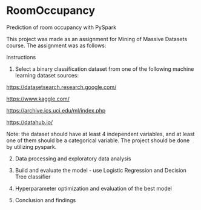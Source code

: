 # RoomOccupancy
Prediction of room occupancy with PySpark


This project was made as an assignment for Mining of Massive Datasets course. 
The assignment was as follows: 

Instructions
1. Select a binary classification dataset from one of the following machine learning dataset sources:

https://datasetsearch.research.google.com/

https://www.kaggle.com/

https://archive.ics.uci.edu/ml/index.php

https://datahub.io/

Note: the dataset should have at least 4 independent variables, and at least one of them should be a categorical variable. The project should be done by utilizing pyspark.

2. Data processing and exploratory data analysis 

3. Build and evaluate the model - use Logistic Regression and Decision Tree classifier  

4. Hyperparameter optimization and evaluation of the best model 

4. Conclusion and findings 
